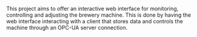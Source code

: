 This project aims to offer an interactive web interface for monitoring, controlling and adjusting the brewery machine. 
This is done by having the web interface interacting with a client that stores data and controls the machine through an OPC-UA server connection.
